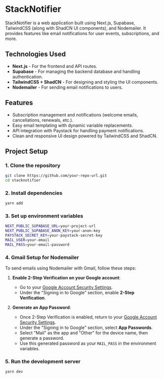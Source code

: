 # StackNotifier

StackNotifier is a web application built using Next.js, Supabase, TailwindCSS (along with ShadCN UI components), and Nodemailer. It provides features like email notifications for user events, subscriptions, and more.

## Technologies Used

- **Next.js** - For the frontend and API routes.
- **Supabase** - For managing the backend database and handling authentication.
- **TailwindCSS + ShadCN** - For designing and styling the UI components.
- **Nodemailer** - For sending email notifications to users.

## Features

- Subscription management and notifications (welcome emails, cancellations, renewals, etc.).
- Easy email templating with dynamic variable replacements.
- API integration with Paystack for handling payment notifications.
- Clean and responsive UI design powered by TailwindCSS and ShadCN.

## Project Setup

### 1. Clone the repository

```bash
git clone https://github.com/your-repo-url.git
cd stacknotifier
```

### 2. Install dependencies

```bash
yarn add
```

### 3. Set up environment variables

```bash
NEXT_PUBLIC_SUPABASE_URL=your-project-url
NEXT_PUBLIC_SUPABASE_ANON_KEY=your-anon-key
PAYSTACK_SECRET_KEY=your-paystack-secret-key
MAIL_USER=your-email
MAIL_PASS=your-email-password
```

### 4. Gmail Setup for Nodemailer

To send emails using Nodemailer with Gmail, follow these steps:

1. **Enable 2-Step Verification on your Google account**:

   - Go to your [Google Account Security Settings](https://myaccount.google.com/security).
   - Under the "Signing in to Google" section, enable **2-Step Verification**.

2. **Generate an App Password**:
   - Once 2-Step Verification is enabled, return to your [Google Account Security Settings](https://myaccount.google.com/security).
   - Under the "Signing in to Google" section, select **App Passwords**.
   - Select "Mail" as the app and "Other" for the device name, then generate a password.
   - Use this generated password as your `MAIL_PASS` in the environment variables.

### 5. Run the development server

```bash
yarn dev
```
